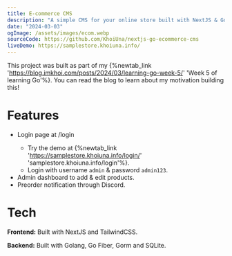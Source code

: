 ```yaml
---
title: E-commerce CMS
description: "A simple CMS for your online store built with NextJS & Golang."
date: "2024-03-03"
ogImage: /assets/images/ecom.webp
sourceCode: https://github.com/KhoiUna/nextjs-go-ecommerce-cms
liveDemo: https://samplestore.khoiuna.info/
---
```


This project was built as part of my {%newtab_link 'https://blog.imkhoi.com/posts/2024/03/learning-go-week-5/' 'Week 5 of learning Go'%}. You can read the blog to learn about my motivation building this!

# Features

-   Login page at <domain>/login
    -   Try the demo at {%newtab_link 'https://samplestore.khoiuna.info/login/' 'samplestore.khoiuna.info/login'%}.
    -   Login with username `admin` & password `admin123`.
-   Admin dashboard to add & edit products.
-   Preorder notification through Discord.

# Tech

**Frontend:** Built with NextJS and TailwindCSS.

**Backend:** Built with Golang, Go Fiber, Gorm and SQLite.
